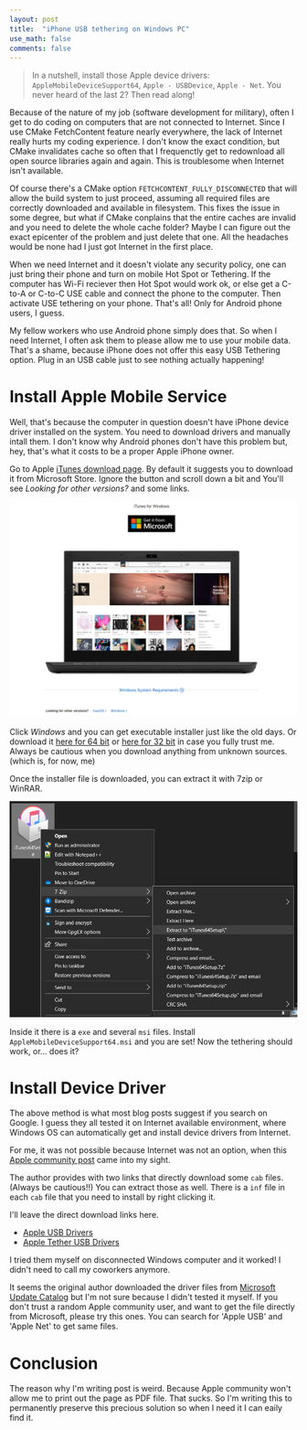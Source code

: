 ```yaml
---
layout: post
title:  "iPhone USB tethering on Windows PC"
use_math: false
comments: false
---
```


> In a nutshell, install those Apple device drivers:
`AppleMobileDeviceSupport64`, `Apple - USBDevice`, `Apple - Net`.
You never heard of the last 2? Then read along!

Because of the nature of my job (software development for military), often I get
to do coding on computers that are not connected to Internet.
Since I use CMake FetchContent feature nearly everywhere, the lack of Internet
really hurts my coding experience.
I don't know the exact condition, but CMake invalidates cache so often that I
frequenctly get to redownload all open source libraries again and again.
This is troublesome when Internet isn't available.

Of course there's a CMake option `FETCHCONTENT_FULLY_DISCONNECTED` that will
allow the build system to just proceed, assuming all required files are
correctly downloaded and available in filesystem.
This fixes the issue in some degree, but what if CMake conplains that the entire
caches are invalid and you need to delete the whole cache folder?
Maybe I can figure out the exact epicenter of the problem and just delete that
one.
All the headaches would be none had I just got Internet in the first place.

When we need Internet and it doesn't violate any security policy, one can just
bring their phone and turn on mobile Hot Spot or Tethering.
If the computer has Wi-Fi reciever then Hot Spot would work ok, or else get a
C-to-A or C-to-C USE cable and connect the phone to the computer.
Then activate USE tethering on your phone.
That's all!
Only for Android phone users, I guess.

My fellow workers who use Android phone simply does that.
So when I need Internet, I often ask them to please allow me to use your mobile
data.
That's a shame, because iPhone does not offer this easy USB Tethering option.
Plug in an USB cable just to see nothing actually happening!

# Install Apple Mobile Service

Well, that's because the computer in question doesn't have iPhone device driver
installed on the system.
You need to download drivers and manually intall them.
I don't know why Android phones don't have this problem but, hey, that's what it
costs to be a proper Apple iPhone owner.

Go to Apple [iTunes download page](https://www.apple.com/itunes/).
By default it suggests you to download it from Microsoft Store.
Ignore the button and scroll down a bit and You'll see
*Looking for other versions?* and some links.

![itunes_windows](/assets/images/misc_01/itunes_windows.jpg)<br>

Click *Windows* and you can get executable installer just like the old days.
Or download it [here for 64 bit](https://www.apple.com/itunes/download/win64) or
[here for 32 bit](https://www.apple.com/itunes/download/win32) in case you fully
trust me.
Always be cautious when you download anything from unknown sources. (which is,
for now, me)

Once the installer file is downloaded, you can extract it with 7zip or WinRAR.

![extract_itunes](/assets/images/misc_01/extract_itunes.png)<br>

Inside it there is a `exe` and several `msi` files.
Install `AppleMobileDeviceSupport64.msi` and you are set!
Now the tethering should work, or... does it?

# Install Device Driver

The above method is what most blog posts suggest if you search on Google.
I guess they all tested it on Internet available environment, where Windows OS
can automatically get and install device drivers from Internet.

For me, it was not possible because Internet was not an option, when this [Apple
community post](https://discussions.apple.com/thread/255478610) came into my
sight.

The author provides with two links that directly download some `cab` files.
(Always be cautious!!)
You can extract those as well.
There is a `inf` file in each `cab` file that
you need to install by right clicking it.

I'll leave the direct download links here.
* [Apple USB Drivers](https://catalog.s.download.windowsupdate.com/d/msdownload/update/driver/drvs/2020/11/01d96dfd-2f6f-46f7-8bc3-fd82088996d2_a31ff7000e504855b3fa124bf27b3fe5bc4d0893.cab)
* [Apple Tether USB Drivers](https://catalog.s.download.windowsupdate.com/c/msdownload/update/driver/drvs/2017/11/netaapl_7503681835e08ce761c52858949731761e1fa5a1.cab)

I tried them myself on disconnected Windows computer and it worked!
I didn't need to call my coworkers anymore.

It seems the original author downloaded the driver files from
[Microsoft Update Catalog](https://www.catalog.update.microsoft.com/Search.aspx?q=apple%20usb)
but I'm not sure because I didn't tested it myself.
If you don't trust a random Apple community user, and want to get the file
directly from Microsoft, please try this ones.
You can search for 'Apple USB' and 'Apple Net' to get same files.

# Conclusion

The reason why I'm writing post is weird.
Because Apple community won't allow me to print out the page as PDF file.
That sucks.
So I'm writing this to permanently preserve this precious solution so when I need
it I can eaily find it.

